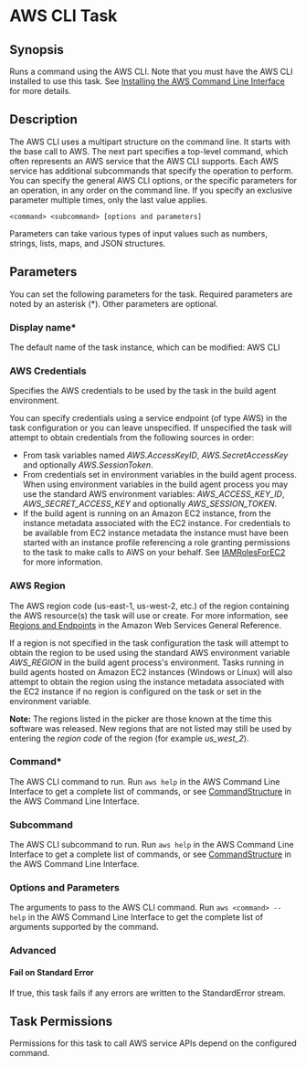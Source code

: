 # AWS CLI Task<a name="aws-cli"></a>

## Synopsis<a name="synopsis"></a>

Runs a command using the AWS CLI\. Note that you must have the AWS CLI installed to use this task\. See [Installing the AWS Command Line Interface](https://docs.aws.amazon.com/cli/latest/userguide/installing.html) for more details\.

## Description<a name="description"></a>

The AWS CLI uses a multipart structure on the command line\. It starts with the base call to AWS\. The next part specifies a top\-level command, which often represents an AWS service that the AWS CLI supports\. Each AWS service has additional subcommands that specify the operation to perform\. You can specify the general AWS CLI options, or the specific parameters for an operation, in any order on the command line\. If you specify an exclusive parameter multiple times, only the last value applies\.

```
<command> <subcommand> [options and parameters]
```

Parameters can take various types of input values such as numbers, strings, lists, maps, and JSON structures\.

## Parameters<a name="parameters"></a>

You can set the following parameters for the task\. Required parameters are noted by an asterisk \(\*\)\. Other parameters are optional\.

### Display name\*<a name="display-name"></a>

The default name of the task instance, which can be modified: AWS CLI

### AWS Credentials<a name="aws-credentials"></a>

Specifies the AWS credentials to be used by the task in the build agent environment\.

You can specify credentials using a service endpoint \(of type AWS\) in the task configuration or you can leave unspecified\. If unspecified the task will attempt to obtain credentials from the following sources in order:
+ From task variables named *AWS\.AccessKeyID*, *AWS\.SecretAccessKey* and optionally *AWS\.SessionToken*\.
+ From credentials set in environment variables in the build agent process\. When using environment variables in the build agent process you may use the standard AWS environment variables: *AWS\_ACCESS\_KEY\_ID*, *AWS\_SECRET\_ACCESS\_KEY* and optionally *AWS\_SESSION\_TOKEN*\.
+ If the build agent is running on an Amazon EC2 instance, from the instance metadata associated with the EC2 instance\. For credentials to be available from EC2 instance metadata the instance must have been started with an instance profile referencing a role granting permissions to the task to make calls to AWS on your behalf\. See [IAMRolesForEC2](https://docs.aws.amazon.com/IAM/latest/UserGuide/id_roles_use_switch-role-ec2.html) for more information\.

### AWS Region<a name="aws-region"></a>

The AWS region code \(us\-east\-1, us\-west\-2, etc\.\) of the region containing the AWS resource\(s\) the task will use or create\. For more information, see [Regions and Endpoints](https://docs.aws.amazon.com/general/latest/gr/rande.html) in the Amazon Web Services General Reference\.

If a region is not specified in the task configuration the task will attempt to obtain the region to be used using the standard AWS environment variable *AWS\_REGION* in the build agent process's environment\. Tasks running in build agents hosted on Amazon EC2 instances \(Windows or Linux\) will also attempt to obtain the region using the instance metadata associated with the EC2 instance if no region is configured on the task or set in the environment variable\.

 **Note:** The regions listed in the picker are those known at the time this software was released\. New regions that are not listed may still be used by entering the *region code* of the region \(for example *us\_west\_2*\)\.

### Command\*<a name="command"></a>

The AWS CLI command to run\. Run `aws help` in the AWS Command Line Interface to get a complete list of commands, or see [CommandStructure](https://docs.aws.amazon.com/cli/latest/userguide/command-structure.html) in the AWS Command Line Interface\.

### Subcommand<a name="subcommand"></a>

The AWS CLI subcommand to run\. Run `aws help` in the AWS Command Line Interface to get a complete list of commands, or see [CommandStructure](https://docs.aws.amazon.com/cli/latest/userguide/command-structure.html) in the AWS Command Line Interface\.

### Options and Parameters<a name="options-and-parameters"></a>

The arguments to pass to the AWS CLI command\. Run `aws <command> --help` in the AWS Command Line Interface to get the complete list of arguments supported by the command\.

### Advanced<a name="advanced"></a>

#### Fail on Standard Error<a name="fail-on-standard-error"></a>

If true, this task fails if any errors are written to the StandardError stream\.

## Task Permissions<a name="task-permissions"></a>

Permissions for this task to call AWS service APIs depend on the configured command\.